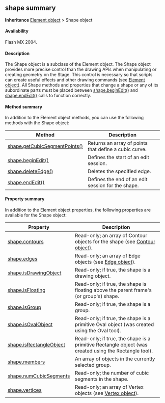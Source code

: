 ## shape summary

**Inheritance** [Element object](../Element_object/element_summary.md) > Shape object

#### Availability

Flash MX 2004.

#### Description

The Shape object is a subclass of the Element object. The Shape object provides more precise control than the drawing APIs when manipulating or creating geometry on the Stage. This control is necessary so that scripts can create useful effects and other drawing commands (see [Element object](../Element_object/element_summary.md)).
All Shape methods and properties that change a shape or any of its subordinate parts must be placed between
[shape.beginEdit()](../Shape_object/shape.md) and [shape.endEdit()](../Shape_object/shape4.md) calls to function correctly.

#### Method summary

In addition to the Element object methods, you can use the following methods with the Shape object:

| **Method**                                     | **Description**                                       |
|------------------------------------------------|-------------------------------------------------------|
| [shape.getCubicSegmentPoints()](../Shape_object/shape5.md) | Returns an array of points that define a cubic curve. |
| [shape.beginEdit()](../Shape_object/shape.md)        | Defines the start of an edit session.                 |
| [shape.deleteEdge()](../Shape_object/shape2.md)            | Deletes the specified edge.                           |
| [shape.endEdit()](../Shape_object/shape4.md)               | Defines the end of an edit session for the shape.     |

#### Property summary

In addition to the Element object properties, the following properties are available for the Shape object:

| **Property**                             | **Description**                                                                                       |
|------------------------------------------|-------------------------------------------------------------------------------------------------------|
| [shape.contours](../Shape_object/shape1.md)          | Read-only; an array of Contour objects for the shape (see [Contour object](../Contour_object/contour_summary.md)).           |
| [shape.edges](../Shape_object/shape3.md)             | Read-only; an array of Edge objects (see [Edge object](../Edge_object/edge_summary.md)).                               |
| [shape.isDrawingObject](../Shape_object/shape6.md)   | Read-only; if true, the shape is a drawing object.                                                    |
| [shape.isFloating](../Shape_object/shape7.md)        | Read-only; if true, the shape is floating above the parent frame's (or group's) shape.                |
| [shape.isGroup](../Shape_object/shape8.md)           | Read-only; if true, the shape is a group.                                                             |
| [shape.isOvalObject](../Shape_object/shape9.md)      | Read-only; if true, the shape is a primitive Oval object (was created using the Oval tool).           |
| [shape.isRectangleObject](../Shape_object/shape10.md) | Read-only; if true, the shape is a primitive Rectangle object (was created using the Rectangle tool). |
| [shape.members](../Shape_object/shape11.md)           | An array of objects in the currently selected group.                                                  |
| [shape.numCubicSegments](../Shape_object/shape12.md)  | Read-only; the number of cubic segments in the shape.                                                 |
| [shape.vertices](../Shape_object/shape13.md)          | Read-only; an array of Vertex objects (see [Vertex object](../Vertex_object/vertex_summary.md)).                          |

<span id="shape.beginEdit()" class="anchor"></span>

